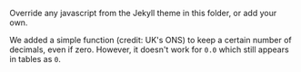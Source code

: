 Override any javascript from the Jekyll theme in this folder, or add your own.

We added a simple function (credit: UK's ONS) to keep a certain number of decimals, 
even if zero. However, it doesn't work for `0.0` which still appears in tables as `0`.
